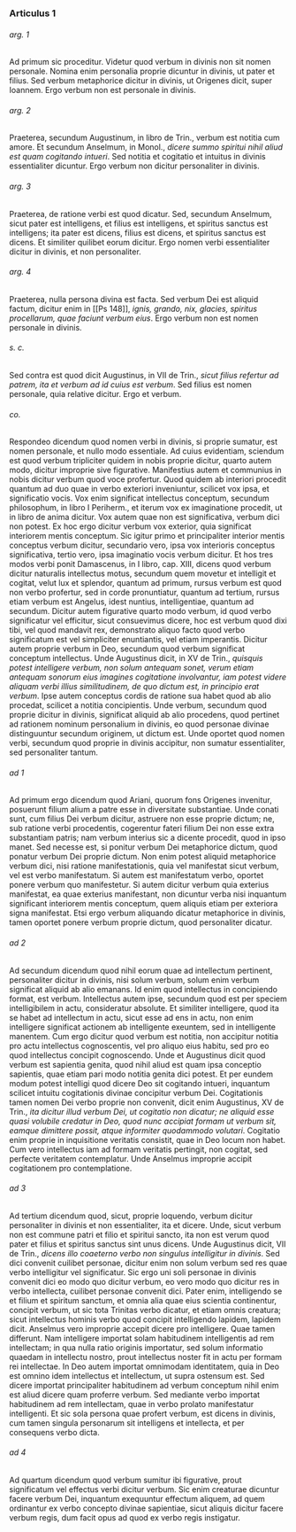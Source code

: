 ### Articulus 1

###### arg. 1
Ad primum sic proceditur. Videtur quod verbum in divinis non sit nomen personale. Nomina enim personalia proprie dicuntur in divinis, ut pater et filius. Sed verbum metaphorice dicitur in divinis, ut Origenes dicit, super Ioannem. Ergo verbum non est personale in divinis.

###### arg. 2
Praeterea, secundum Augustinum, in libro de Trin., verbum est notitia cum amore. Et secundum Anselmum, in Monol., *dicere summo spiritui nihil aliud est quam cogitando intueri*. Sed notitia et cogitatio et intuitus in divinis essentialiter dicuntur. Ergo verbum non dicitur personaliter in divinis.

###### arg. 3
Praeterea, de ratione verbi est quod dicatur. Sed, secundum Anselmum, sicut pater est intelligens, et filius est intelligens, et spiritus sanctus est intelligens; ita pater est dicens, filius est dicens, et spiritus sanctus est dicens. Et similiter quilibet eorum dicitur. Ergo nomen verbi essentialiter dicitur in divinis, et non personaliter.

###### arg. 4
Praeterea, nulla persona divina est facta. Sed verbum Dei est aliquid factum, dicitur enim in [[Ps 148]], *ignis, grando, nix, glacies, spiritus procellarum, quae faciunt verbum eius*. Ergo verbum non est nomen personale in divinis.

###### s. c.
Sed contra est quod dicit Augustinus, in VII de Trin., *sicut filius refertur ad patrem, ita et verbum ad id cuius est verbum*. Sed filius est nomen personale, quia relative dicitur. Ergo et verbum.

###### co.
Respondeo dicendum quod nomen verbi in divinis, si proprie sumatur, est nomen personale, et nullo modo essentiale. Ad cuius evidentiam, sciendum est quod verbum tripliciter quidem in nobis proprie dicitur, quarto autem modo, dicitur improprie sive figurative. Manifestius autem et communius in nobis dicitur verbum quod voce profertur. Quod quidem ab interiori procedit quantum ad duo quae in verbo exteriori inveniuntur, scilicet vox ipsa, et significatio vocis. Vox enim significat intellectus conceptum, secundum philosophum, in libro I Periherm., et iterum vox ex imaginatione procedit, ut in libro de anima dicitur. Vox autem quae non est significativa, verbum dici non potest. Ex hoc ergo dicitur verbum vox exterior, quia significat interiorem mentis conceptum. Sic igitur primo et principaliter interior mentis conceptus verbum dicitur, secundario vero, ipsa vox interioris conceptus significativa, tertio vero, ipsa imaginatio vocis verbum dicitur. Et hos tres modos verbi ponit Damascenus, in I libro, cap. XIII, dicens quod verbum dicitur naturalis intellectus motus, secundum quem movetur et intelligit et cogitat, velut lux et splendor, quantum ad primum, rursus verbum est quod non verbo profertur, sed in corde pronuntiatur, quantum ad tertium, rursus etiam verbum est Angelus, idest nuntius, intelligentiae, quantum ad secundum. Dicitur autem figurative quarto modo verbum, id quod verbo significatur vel efficitur, sicut consuevimus dicere, hoc est verbum quod dixi tibi, vel quod mandavit rex, demonstrato aliquo facto quod verbo significatum est vel simpliciter enuntiantis, vel etiam imperantis. Dicitur autem proprie verbum in Deo, secundum quod verbum significat conceptum intellectus. Unde Augustinus dicit, in XV de Trin., *quisquis potest intelligere verbum, non solum antequam sonet, verum etiam antequam sonorum eius imagines cogitatione involvantur, iam potest videre aliquam verbi illius similitudinem, de quo dictum est, in principio erat verbum*. Ipse autem conceptus cordis de ratione sua habet quod ab alio procedat, scilicet a notitia concipientis. Unde verbum, secundum quod proprie dicitur in divinis, significat aliquid ab alio procedens, quod pertinet ad rationem nominum personalium in divinis, eo quod personae divinae distinguuntur secundum originem, ut dictum est. Unde oportet quod nomen verbi, secundum quod proprie in divinis accipitur, non sumatur essentialiter, sed personaliter tantum.

###### ad 1
Ad primum ergo dicendum quod Ariani, quorum fons Origenes invenitur, posuerunt filium alium a patre esse in diversitate substantiae. Unde conati sunt, cum filius Dei verbum dicitur, astruere non esse proprie dictum; ne, sub ratione verbi procedentis, cogerentur fateri filium Dei non esse extra substantiam patris; nam verbum interius sic a dicente procedit, quod in ipso manet. Sed necesse est, si ponitur verbum Dei metaphorice dictum, quod ponatur verbum Dei proprie dictum. Non enim potest aliquid metaphorice verbum dici, nisi ratione manifestationis, quia vel manifestat sicut verbum, vel est verbo manifestatum. Si autem est manifestatum verbo, oportet ponere verbum quo manifestetur. Si autem dicitur verbum quia exterius manifestat, ea quae exterius manifestant, non dicuntur verba nisi inquantum significant interiorem mentis conceptum, quem aliquis etiam per exteriora signa manifestat. Etsi ergo verbum aliquando dicatur metaphorice in divinis, tamen oportet ponere verbum proprie dictum, quod personaliter dicatur.

###### ad 2
Ad secundum dicendum quod nihil eorum quae ad intellectum pertinent, personaliter dicitur in divinis, nisi solum verbum, solum enim verbum significat aliquid ab alio emanans. Id enim quod intellectus in concipiendo format, est verbum. Intellectus autem ipse, secundum quod est per speciem intelligibilem in actu, consideratur absolute. Et similiter intelligere, quod ita se habet ad intellectum in actu, sicut esse ad ens in actu, non enim intelligere significat actionem ab intelligente exeuntem, sed in intelligente manentem. Cum ergo dicitur quod verbum est notitia, non accipitur notitia pro actu intellectus cognoscentis, vel pro aliquo eius habitu, sed pro eo quod intellectus concipit cognoscendo. Unde et Augustinus dicit quod verbum est sapientia genita, quod nihil aliud est quam ipsa conceptio sapientis, quae etiam pari modo notitia genita dici potest. Et per eundem modum potest intelligi quod dicere Deo sit cogitando intueri, inquantum scilicet intuitu cogitationis divinae concipitur verbum Dei. Cogitationis tamen nomen Dei verbo proprie non convenit, dicit enim Augustinus, XV de Trin., *ita dicitur illud verbum Dei, ut cogitatio non dicatur; ne aliquid esse quasi volubile credatur in Deo, quod nunc accipiat formam ut verbum sit, eamque dimittere possit, atque informiter quodammodo volutari*. Cogitatio enim proprie in inquisitione veritatis consistit, quae in Deo locum non habet. Cum vero intellectus iam ad formam veritatis pertingit, non cogitat, sed perfecte veritatem contemplatur. Unde Anselmus improprie accipit cogitationem pro contemplatione.

###### ad 3
Ad tertium dicendum quod, sicut, proprie loquendo, verbum dicitur personaliter in divinis et non essentialiter, ita et dicere. Unde, sicut verbum non est commune patri et filio et spiritui sancto, ita non est verum quod pater et filius et spiritus sanctus sint unus dicens. Unde Augustinus dicit, VII de Trin., *dicens illo coaeterno verbo non singulus intelligitur in divinis*. Sed dici convenit cuilibet personae, dicitur enim non solum verbum sed res quae verbo intelligitur vel significatur. Sic ergo uni soli personae in divinis convenit dici eo modo quo dicitur verbum, eo vero modo quo dicitur res in verbo intellecta, cuilibet personae convenit dici. Pater enim, intelligendo se et filium et spiritum sanctum, et omnia alia quae eius scientia continentur, concipit verbum, ut sic tota Trinitas verbo dicatur, et etiam omnis creatura; sicut intellectus hominis verbo quod concipit intelligendo lapidem, lapidem dicit. Anselmus vero improprie accepit dicere pro intelligere. Quae tamen differunt. Nam intelligere importat solam habitudinem intelligentis ad rem intellectam; in qua nulla ratio originis importatur, sed solum informatio quaedam in intellectu nostro, prout intellectus noster fit in actu per formam rei intellectae. In Deo autem importat omnimodam identitatem, quia in Deo est omnino idem intellectus et intellectum, ut supra ostensum est. Sed dicere importat principaliter habitudinem ad verbum conceptum nihil enim est aliud dicere quam proferre verbum. Sed mediante verbo importat habitudinem ad rem intellectam, quae in verbo prolato manifestatur intelligenti. Et sic sola persona quae profert verbum, est dicens in divinis, cum tamen singula personarum sit intelligens et intellecta, et per consequens verbo dicta.

###### ad 4
Ad quartum dicendum quod verbum sumitur ibi figurative, prout significatum vel effectus verbi dicitur verbum. Sic enim creaturae dicuntur facere verbum Dei, inquantum exequuntur effectum aliquem, ad quem ordinantur ex verbo concepto divinae sapientiae, sicut aliquis dicitur facere verbum regis, dum facit opus ad quod ex verbo regis instigatur.

